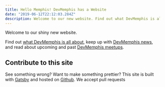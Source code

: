 ```yaml
---
title: Hello Memphis! DevMemphis has a Website
date: "2019-06-12T22:12:03.284Z"
description: Welcome to our new website. Find out what DevMemphis is all about, keep up with DevMemphis news, and read about upcoming and past DevMemphis meetups.
---
```


Welcome to our shiny new website. 

Find out [what DevMemphis is all about](/about), keep up with [DevMemphis news](/blog), and read about upcoming and past [DevMemphis meetups](/meetups).

## Contribute to this site
See something wrong? Want to make something prettier? This site is built with [Gatsby](https://www.gatsbyjs.org/) and hosted on [Github](http://github.com/devmemphis/website). We accept pull requests
